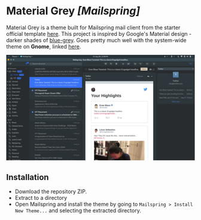 # Material Grey *[Mailspring]*

Material Grey is a theme built for Mailspring mail client from the starter official template [here](https://github.com/Foundry376/Mailspring-Theme-Starter). This project is inspired by Google's Material design - darker shades of [blue-grey](https://material.io/tools/color/). Goes pretty much well with the system-wide theme on **Gnome**, linked [here](https://github.com/vinceliuice/Lavender-theme).

<img src="https://github.com/theGeekyLad/Material-Grey-Theme--Mailspring/raw/master/Screenshot.png" />

## Installation

* Download the repository ZIP.
* Extract to a directory
* Open Mailspring and install the theme by going to `Mailspring > Install New Theme...` and selecting the extracted directory.
